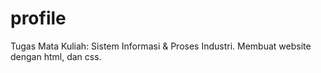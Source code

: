# profile
Tugas Mata Kuliah: Sistem Informasi &amp; Proses Industri. Membuat website dengan html, dan css.

